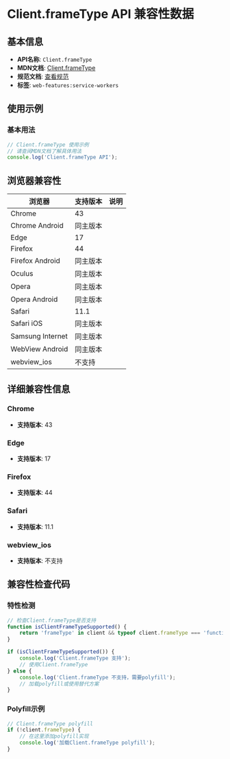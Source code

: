 # Client.frameType API 兼容性数据

## 基本信息

- **API名称**: `Client.frameType`
- **MDN文档**: [Client.frameType](https://developer.mozilla.org/docs/Web/API/Client/frameType)
- **规范文档**: [查看规范](https://w3c.github.io/ServiceWorker/#client-frametype)
- **标签**: `web-features:service-workers`

## 使用示例

### 基本用法

```javascript
// Client.frameType 使用示例
// 请查阅MDN文档了解具体用法
console.log('Client.frameType API');
```

## 浏览器兼容性

| 浏览器 | 支持版本 | 说明 |
|--------|----------|------|
| Chrome | 43 |  |
| Chrome Android | 同主版本 |  |
| Edge | 17 |  |
| Firefox | 44 |  |
| Firefox Android | 同主版本 |  |
| Oculus | 同主版本 |  |
| Opera | 同主版本 |  |
| Opera Android | 同主版本 |  |
| Safari | 11.1 |  |
| Safari iOS | 同主版本 |  |
| Samsung Internet | 同主版本 |  |
| WebView Android | 同主版本 |  |
| webview_ios | 不支持 |  |

## 详细兼容性信息

### Chrome

- **支持版本**: 43

### Edge

- **支持版本**: 17

### Firefox

- **支持版本**: 44

### Safari

- **支持版本**: 11.1

### webview_ios

- **支持版本**: 不支持

## 兼容性检查代码

### 特性检测

```javascript
// 检查Client.frameType是否支持
function isClientFrameTypeSupported() {
    return 'frameType' in client && typeof client.frameType === 'function';
}

if (isClientFrameTypeSupported()) {
    console.log('Client.frameType 支持');
    // 使用Client.frameType
} else {
    console.log('Client.frameType 不支持，需要polyfill');
    // 加载polyfill或使用替代方案
}
```

### Polyfill示例

```javascript
// Client.frameType polyfill
if (!client.frameType) {
    // 在这里添加polyfill实现
    console.log('加载Client.frameType polyfill');
}
```

